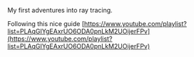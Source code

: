 My first adventures into ray tracing.

Following this nice guide 
[https://www.youtube.com/playlist?list=PLAqGIYgEAxrUO6ODA0pnLkM2UOijerFPv](https://www.youtube.com/playlist?list=PLAqGIYgEAxrUO6ODA0pnLkM2UOijerFPv)
